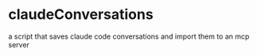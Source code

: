 # claudeConversations
a script that saves claude code conversations and import them to an mcp server
